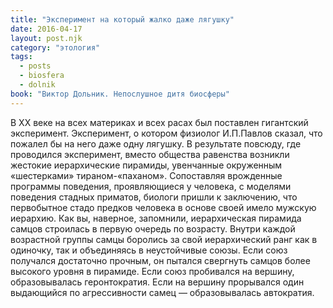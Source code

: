 ```yaml
---
title: "Эксперимент на который жалко даже лягушку"
date: 2016-04-17
layout: post.njk
category: "этология"
tags:
  - posts
  - biosfera
  - dolnik
book: "Виктор Дольник. Непослушное дитя биосферы"
---
```


В XX веке на всех материках и всех расах был поставлен гигантский эксперимент. Эксперимент, о котором физиолог И.П.Павлов сказал, что пожалел бы на него даже одну лягушку. В результате повсюду, где проводился эксперимент, вместо общества равенства возникли жестокие иерархические пирамиды, увенчанные окруженным «шестерками» тираном-«паханом». Сопоставляя врожденные программы поведения, проявляющиеся у человека, с моделями поведения стадных приматов, биологи пришли к заключению, что первобытное стадо предков человека в основе своей имело мужскую иерархию. Как вы, наверное, запомнили, иерархическая пирамида самцов строилась в первую очередь по возрасту. Внутри каждой возрастной группы самцы боролись за свой иерархический ранг как в одиночку, так и объединяясь в неустойчивые союзы. Если союз получался достаточно прочным, он пытался свергнуть самцов более высокого уровня в пирамиде. Если союз пробивался на вершину, образовывалась геронтократия. Если на вершину прорывался один выдающийся по агрессивности самец — образовывалась автократия.
